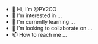 - 👋 Hi, I’m @PY2CO
- 👀 I’m interested in ...
- 🌱 I’m currently learning ...
- 💞️ I’m looking to collaborate on ...
- 📫 How to reach me ...

<!---
PY2CO/PY2CO is a ✨ special ✨ repository because its `README.md` (this file) appears on your GitHub profile.
You can click the Preview link to take a look at your changes.
--->
